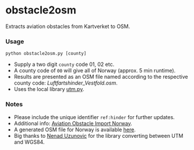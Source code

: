 # obstacle2osm
Extracts aviation obstacles from Kartverket to OSM.

### Usage

<code>python obstacle2osm.py [county]</code>

* Supply a two digit <code>county</code> code 01, 02 etc.
* A county code of <code>00</code> will give all of Norway (approx. 5 min runtime).
* Results are presented as an OSM file named according to the respective county code: *Luftfartshinder_Vestfold.osm*.
* Uses the local library [utm.py](https://github.com/osmno/obstacle2osm/blob/master/utm.py).
  
### Notes

* Please include the unique identifier <code>ref:hinder</code> for further updates.
* Additional info: [Aviation Obstacle Import Norway](https://wiki.openstreetmap.org/wiki/Import/Catalogue/Aviation_Obstacle_Import_Norway).
* A generated OSM file for Norway is available [here](https://drive.google.com/drive/folders/1Dln7YFmkO52R_VCYZyFgaqX0GMoYiqQR?usp=sharing).
* Big thanks to [Nenad Uzunovic](https://nenadsprojects.wordpress.com/2012/12/27/latitude-and-longitude-utm-conversion/) for the library converting between UTM and WGS84.
